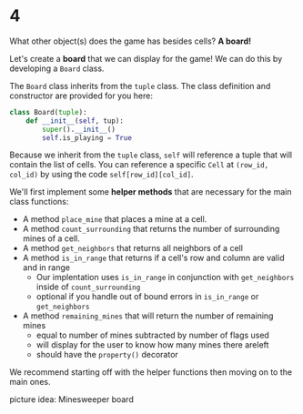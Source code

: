 # 4

What other object\(s\) does the game has besides cells? **A board!** 

Let's create a **board** that we can display for the game! We can do this by developing a `Board` class.

The `Board` class inherits from the `tuple` class. The class definition and constructor are provided for you here:

```python
class Board(tuple):
    def __init__(self, tup):
        super().__init__()
        self.is_playing = True
```

Because we inherit from the `tuple` class, `self` will reference a tuple that will contain the list of cells. You can reference a specific `Cell` at `(row_id, col_id)` by using the code `self[row_id][col_id]`.

We'll first implement some **helper methods** that are necessary for the main class functions:

* A method `place_mine` that places a mine at a cell. 
* A method `count_surrounding` that returns the number of surrounding mines of a cell. 
* A method `get_neighbors` that returns all neighbors of a cell 
* A method `is_in_range` that returns if a cell's row and column are valid and in range 
  * Our implentation uses `is_in_range` in conjunction with `get_neighbors` inside of `count_surrounding`
  * optional if you handle out of bound errors in `is_in_range` or `get_neighbors`
* A method `remaining_mines` that will return the number of remaining mines
  * equal to number of mines subtracted by number of flags used
  * will display for the user to know how many mines there areleft
  * should have the `property()` decorator

We recommend starting off with the helper functions then moving on to the main ones.

picture idea: Minesweeper board

